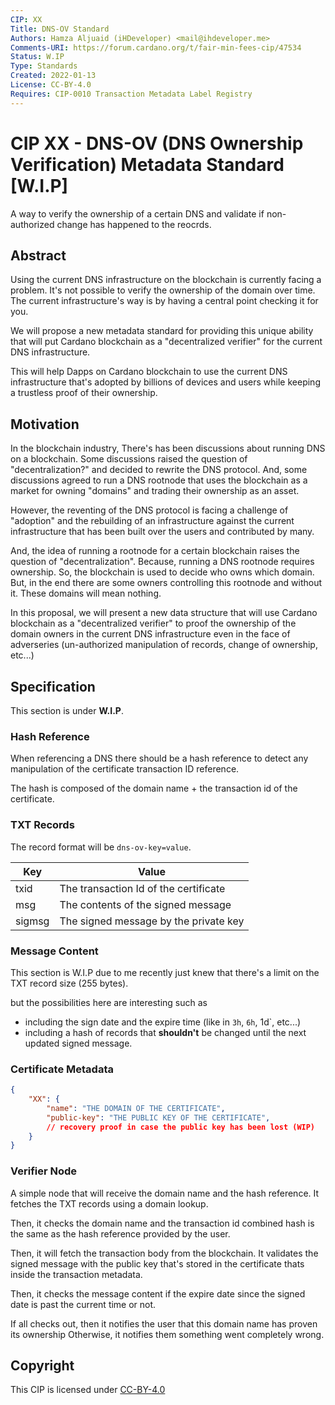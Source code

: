 ```yaml
---
CIP: XX
Title: DNS-OV Standard
Authors: Hamza Aljuaid (iHDeveloper) <mail@ihdeveloper.me>
Comments-URI: https://forum.cardano.org/t/fair-min-fees-cip/47534
Status: W.IP
Type: Standards
Created: 2022-01-13
License: CC-BY-4.0
Requires: CIP-0010 Transaction Metadata Label Registry 
---
```


# CIP XX - DNS-OV (DNS Ownership Verification) Metadata Standard [W.I.P]
A way to verify the ownership of a certain DNS and validate if non-authorized change
has happened to the reocrds.

## Abstract
Using the current DNS infrastructure on the blockchain is currently facing a
problem. It's not possible to verify the ownership of the domain over time.
The current infrastructure's way is by having a central point checking it for you.

We will propose a new metadata standard for providing this unique ability that will put
Cardano blockchain as a "decentralized verifier" for the current DNS infrastructure.

This will help Dapps on Cardano blockchain to use the current DNS infrastructure that's
adopted by billions of devices and users while keeping a trustless proof of their ownership.

## Motivation

In the blockchain industry, There's has been discussions about running DNS on a blockchain.
Some discussions raised the question of "decentralization?" and decided to rewrite the DNS protocol.
And, some discussions agreed to run a DNS rootnode that uses the blockchain as a market for owning "domains" and trading their ownership as an asset.

However, the reventing of the DNS protocol is facing a challenge of "adoption" and
the rebuilding of an infrastructure against the current infrastructure that has been built
over the users and contributed by many.

And, the idea of running a rootnode for a certain blockchain raises the question of "decentralization".
Because, running a DNS rootnode requires ownership. So, the blockchain is used to decide who owns which domain.
But, in the end there are some owners controlling this rootnode and without it. These domains will mean nothing.

In this proposal, we will present a new  data structure that will use Cardano blockchain
as a "decentralized verifier" to proof the ownership of the domain owners in the current DNS infrastructure
even in the face of adverseries (un-authorized manipulation of records, change of ownership, etc...)
 
## Specification
This section is under **W.I.P**.

### Hash Reference
When referencing a DNS there should be a hash reference to detect
any manipulation of the certificate transaction ID reference.

The hash is composed of the domain name + the transaction id of the certificate.

### TXT Records

The record format will be `dns-ov-key=value`.

| Key | Value |
|-----|-------|
| txid | The transaction Id of the certificate |
| msg | The contents of the signed message |
| sigmsg | The signed message by the private key |

### Message Content
This section is W.I.P due to me recently just knew that there's a limit on the TXT record size (255 bytes).

but the possibilities here are interesting such as
- including the sign date and the expire time (like in `3h`, `6h`, 1d`, etc...)
- including a hash of records that **shouldn't** be changed until the next updated signed message.

### Certificate Metadata

```json
{
    "XX": {
        "name": "THE DOMAIN OF THE CERTIFICATE",
        "public-key": "THE PUBLIC KEY OF THE CERTIFICATE",
        // recovery proof in case the public key has been lost (WIP)
    }
}
```

### Verifier Node
A simple node that will receive the domain name and the hash reference.
It fetches the TXT records using a domain lookup.

Then, it checks the domain name and the transaction id combined hash is the same as the hash reference provided by the user.

Then, it will fetch the transaction body from the blockchain.
It validates the signed message with the public key that's stored in the certificate
thats inside the transaction metadata.

Then, it checks the message content if the expire date since the signed date is past the current time or not.

If all checks out, then it notifies the user that this domain name has proven its ownership
Otherwise, it notifies them something went completely wrong.



## Copyright

This CIP is licensed under [CC-BY-4.0](https://creativecommons.org/licenses/by/4.0/legalcode)


